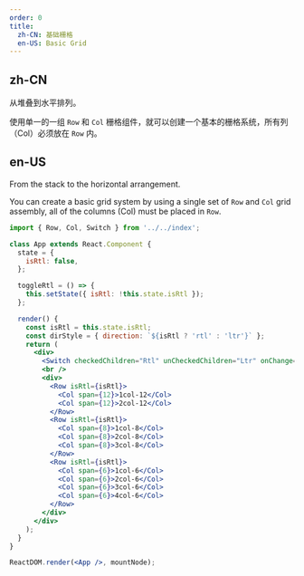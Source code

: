 ```yaml
---
order: 0
title:
  zh-CN: 基础栅格
  en-US: Basic Grid
---
```


## zh-CN

从堆叠到水平排列。

使用单一的一组 `Row` 和 `Col` 栅格组件，就可以创建一个基本的栅格系统，所有列（Col）必须放在 `Row` 内。

## en-US

From the stack to the horizontal arrangement.

You can create a basic grid system by using a single set of `Row` and `Col` grid assembly, all of the columns (Col) must be placed in `Row`.

```jsx
import { Row, Col, Switch } from '../../index';

class App extends React.Component {
  state = {
    isRtl: false,
  };

  toggleRtl = () => {
    this.setState({ isRtl: !this.state.isRtl });
  };

  render() {
    const isRtl = this.state.isRtl;
    const dirStyle = { direction: `${isRtl ? 'rtl' : 'ltr'}` };
    return (
      <div>
        <Switch checkedChildren="Rtl" unCheckedChildren="Ltr" onChange={this.toggleRtl} />
        <br />
        <div>
          <Row isRtl={isRtl}>
            <Col span={12}>1col-12</Col>
            <Col span={12}>2col-12</Col>
          </Row>
          <Row isRtl={isRtl}>
            <Col span={8}>1col-8</Col>
            <Col span={8}>2col-8</Col>
            <Col span={8}>3col-8</Col>
          </Row>
          <Row isRtl={isRtl}>
            <Col span={6}>1col-6</Col>
            <Col span={6}>2col-6</Col>
            <Col span={6}>3col-6</Col>
            <Col span={6}>4col-6</Col>
          </Row>
        </div>
      </div>
    );
  }
}

ReactDOM.render(<App />, mountNode);
```
